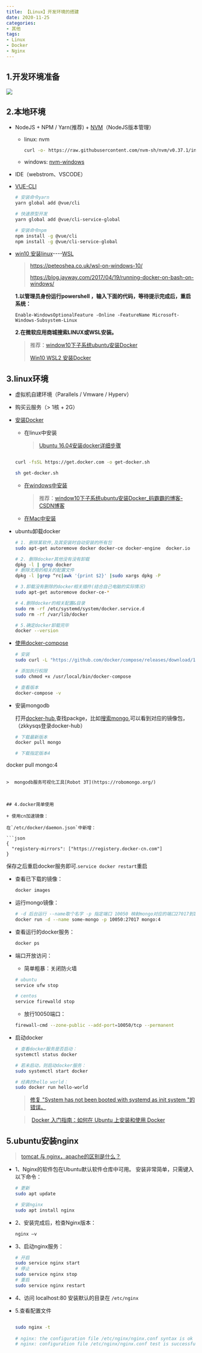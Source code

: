 ```yaml
---
title: 【Linux】开发环境的搭建
date: 2020-11-25
categories: 
- 其他
tags: 
- Linux
- Docker
- Nginx
---
```


## 1.开发环境准备

![](../../../images/bigFront/dev-environment.png)

## 2.本地环境

+ NodeJS + NPM / Yarn(推荐) + [NVM](https://github.com/nvm-sh/nvm)（NodeJS版本管理）

  + linux: nvm

    ```bash
    curl -o- https://raw.githubusercontent.com/nvm-sh/nvm/v0.37.1/install.sh | bash
    ```

    

  + windows: [nvm-windows](https://github.com/coreybutler/nvm-windows/releases)

    

+ IDE（webstrom、VSCODE）

+ [VUE-CLI](https://github.com/vuejs/vue-cli/tree/dev/docs)

  ```bash
  # 安装命令yarn
  yarn global add @vue/cli
  
  # 快速原型开发
  yarn global add @vue/cli-service-global
  
  # 安装命令npm
  npm install -g @vue/cli
  npm install -g @vue/cli-service-global
  ```

+ [win10 安装linux](https://docs.microsoft.com/en-us/windows/wsl/install-win10#install-windows-subsystem-for-linux)----[WSL](https://en.wikipedia.org/wiki/Windows_Subsystem_for_Linux)

  > https://peteoshea.co.uk/wsl-on-windows-10/
  >
  > 
  >
  > https://blog.jayway.com/2017/04/19/running-docker-on-bash-on-windows/

  **1.以管理员身份运行powershell ，输入下面的代码，等待提示完成后，重启系统：**

  ```shell
  Enable-WindowsOptionalFeature -Online -FeatureName Microsoft-Windows-Subsystem-Linux
  ```

  **2.在微软应用商城搜索LINUX或WSL安装。**

  
  
  > 推荐：[window10下子系统ubuntu安装Docker](https://lupengfei.blog.csdn.net/article/details/94637398?utm_medium=distribute.pc_relevant.none-task-blog-OPENSEARCH-5.not_use_machine_learn_pai&depth_1-utm_source=distribute.pc_relevant.none-task-blog-OPENSEARCH-5.not_use_machine_learn_pai)
  >
  > 
  >
  > [Win10 WSL2 安装Docker](https://www.jianshu.com/p/a20c2d58eaac)
  
  

## 3.linux环境

+ 虚拟机自建环境（Parallels / Vmware / Hyperv）

+ 购买云服务（> 1核 + 2G）

+ [安装Docker](https://github.com/docker/docker-install)

  + 在linux中安装

    > [Ubuntu 16.04安装docker详细步骤](https://blog.csdn.net/jinking01/article/details/82490688)

  ```bash
  
  curl -fsSL https://get.docker.com -o get-docker.sh
  
  sh get-docker.sh
  ```

  + [在windows中安装](https://hub.docker.com/editions/community/docker-ce-desktop-windows/)

    > 推荐：[window10下子系统ubuntu安装Docker_码霸霸的博客-CSDN博客](https://lupengfei.blog.csdn.net/article/details/94637398?utm_medium=distribute.pc_relevant.none-task-blog-OPENSEARCH-5.not_use_machine_learn_pai&depth_1-utm_source=distribute.pc_relevant.none-task-blog-OPENSEARCH-5.not_use_machine_learn_pai)

  + [在Mac中安装](https://docs.docker.com/docker-for-mac/install/)

+ ubuntu卸载docker

  ```bash
  # 1. 删除某软件,及其安装时自动安装的所有包
  sudo apt-get autoremove docker docker-ce docker-engine  docker.io  containerd runc
  
  # 2. 删除docker其他没有没有卸载
  dpkg -l | grep docker
  # 删除无用的相关的配置文件
  dpkg -l |grep ^rc|awk '{print $2}' |sudo xargs dpkg -P 
  
  # 3.卸载没有删除的docker相关插件(结合自己电脑的实际情况)
  sudo apt-get autoremove docker-ce-*
  
  # 4.删除docker的相关配置&目录
  sudo rm -rf /etc/systemd/system/docker.service.d
  sudo rm -rf /var/lib/docker
  
  # 5.确定docker卸载完毕
  docker --version
  ```

  

+ [使用docker-compose](https://docs.docker.com/compose/)

  ```bash
  # 安装
  sudo curl -L "https://github.com/docker/compose/releases/download/1.27.4/docker-compose-$(uname -s)-$(uname -m)" -o /usr/local/bin/docker-compose
  
  # 添加执行权限
  sudo chmod +x /usr/local/bin/docker-compose
  
  # 查看版本
  docker-compose -v
  ```

  

+ 安装mongodb

  打开[docker-hub](https://hub.docker.com/),查找packge，比如[搜索mongo](https://hub.docker.com/_/mongo),可以看到对应的镜像包，（zkkysqs登录docker-hub）
  
  ```bash
  # 下载最新版本
  docker pull mongo
  
  # 下载指定版本4
docker pull mongo:4
  ```

  >  mongodb服务可视化工具[Robot 3T](https://robomongo.org/)
  
  

## 4.docker简单使用

+ 使用cn加速镜像：

在`/etc/docker/daemon.json`中新增：

```json
{
    "registery-mirrors": ["https://registery.docker-cn.com"]
}
```

保存之后重启docker服务即可.`service docker restart`重启



+ 查看已下载的镜像：

  ```bash
  docker images
  ```

+ 运行mongo镜像：

  ```bash
  # -d 后台运行	--name取个名字 -p 指定端口 10050 映射mongo对应的端口27017到10050
  docker run -d --name some-mongo -p 10050:27017 mongo:4
  ```

+ 查看运行的docker服务：

  ```bash
  docker ps
  ```

+ 端口开放访问：
  + 简单粗暴：关闭防火墙

  ```bash
  # ubuntu
  service ufw stop
  
  # centos
  service firewalld stop
  ```

  + 放行10050端口：

  ```bash
  firewall-cmd --zone-public --add-port=10050/tcp --permanent
  ```

+ 启动docker

  ```bash
  # 查看docker服务是否启动：
  systemctl status docker
  
  # 若未启动，则启动docker服务：
  sudo systemctl start docker
  
  # 经典的hello world：
  sudo docker run hello-world
  ```

  > [修复 "System has not been booted with systemd as init system "的错误。](https://www.cnblogs.com/a5idc/p/13752839.html)

  > ​	[Docker 入门指南：如何在 Ubuntu 上安装和使用 Docker](https://kalasearch.cn/community/tutorials/how-to-install-and-use-docker-on-ubuntu/)

  

## 5.ubuntu安装nginx

> [tomcat 与 nginx，apache的区别是什么？](https://www.zhihu.com/question/32212996)

+ 1、Nginx的软件包在Ubuntu默认软件仓库中可用。 安装非常简单，只需键入以下命令：

  ```bash
  # 更新
  sudo apt update
  
  # 安装nginx
  sudo apt install nginx
  ```

+ 2、安装完成后，检查Nginx版本：

  ```bash
  nginx –v
  ```

+ 3、启动nginx服务：

  ```bash 
  # 开启
  sudo service nginx start
  # 停止
  sudo service nginx stop
  # 重启
  sudo service nginx restart
  ```

+ 4、访问 localhost:80
  安装默认的目录在 `/etc/nginx`

+ 5.查看配置文件

  ```bash 
  
  sudo nginx -t
   
  # nginx: the configuration file /etc/nginx/nginx.conf syntax is ok
  # nginx: configuration file /etc/nginx/nginx.conf test is successful
  ```

  
